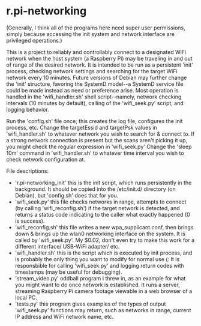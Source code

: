 # r.pi-networking
(Generally, I think all of the programs here need super user permissions, simply because accessing the init system and network interface are privileged operations.)

This is a project to reliably and controllably connect to a designated WiFi network when the host system (a Raspberry Pi) may be traveling in and out of range of the desired network.
It is intended to be run as a persistent 'init' process, checking network settings and searching for the target WiFi network every 10 minutes. Future versions of Debian may further change the 'init' structure, favoring the SystemD model--a SystemD service file could be made instead as need or preference arise. 
Most operation is handled in the 'wifi_handler.sh' shell script--namely, network checking intervals (10 minutes by default), calling of the 'wifi_seek.py' script, and logging behavior.

Run the 'config.sh' file once; this creates the log file, configures the init process, etc. 
Change the targetEssid and targetPsk values in 'wifi_handler.sh' to whatever network you wish to search for & connect to. If a strong network connection is present but the scans aren't picking it up, you might check the regular expression in 'wifi_seek.py' 
Change the 'sleep 10m' command in 'wifi_handler.sh' to whatever time interval you wish to check network configuration at.

File descriptions:
- 'r.pi-networking_init' 
this is the init script, which runs persistently in the background. It should be copied into the /etc/init.d/ directory (on Debian), but 'config.sh' does that for you.
- 'wifi_seek.py' 
this file checks networks in range, attempts to connect (by calling 'wifi_reconfig.sh') if the target network is detected, and returns a status  code indicating to the caller what exactly happened (0 is success).
- 'wifi_reconfig.sh' 
this file writes a new wpa_supplicant.conf, then brings down & brings up the wlan0 networking interface on the system. It is called by 'wifi_seek.py'. My $0.02, don't even try to make this work for a different interface/ USB-WiFi adapter/ etc. 
- 'wifi_handler.sh' 
this is the script which is executed by init process, and is probably the only thing you want to modify for normal use (: It is responsbible for calling 'wifi_seek.py' and logging return codes with timestamps (may be useful for debugging).
- 'stream_video.py' 
oddball program I threw in, as an example for what you might want to do once network is established. It runs a server, streaming Raspberry Pi camera footage viewable in a web browser of a local PC.   
- 'tests.py' 
this program gives examples of the types of output 'wifi_seek.py' functions may return, such as networks in range, current IP address and WiFi network name, etc.

